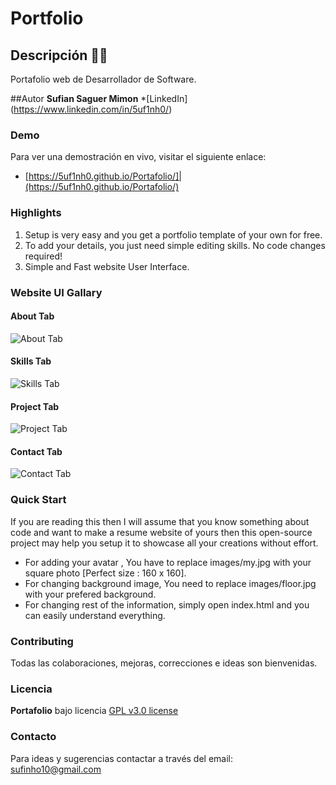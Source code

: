 # Portfolio
## Descripción ✍🏽
Portafolio web de Desarrollador de Software.

##Autor
**Sufian Saguer Mimon**
*[LinkedIn] (https://www.linkedin.com/in/5uf1nh0/)

### Demo
Para ver una demostración en vivo, visitar el siguiente enlace: 
- [https://5uf1nh0.github.io/Portafolio/]|(https://5uf1nh0.github.io/Portafolio/)

### Highlights
1. Setup is very easy and you get a portfolio template of your own for free.
2. To add your details, you just need simple editing skills. No code changes required!
3. Simple and Fast website User Interface.

### Website UI Gallary
#### About Tab
![About Tab](https://i.postimg.cc/WpCWc7gB/1.png)

#### Skills Tab
![Skills Tab](https://i.postimg.cc/HL6zZ0TP/2.png)

#### Project Tab
![Project Tab](https://i.imgur.com/u4oyV6r.png)

#### Contact Tab
![Contact Tab](https://i.postimg.cc/Y0WxCJYJ/4.png)



### Quick Start
If you are reading this then I will assume that you know something about code and want to make a resume website of yours then this open-source project may help you setup it to showcase all your creations without effort.
- For adding your avatar , You have to replace images/my.jpg with your square photo [Perfect size : 160 x 160].
- For changing background image, You need to replace images/floor.jpg with your prefered background.
- For changing rest of the information, simply open index.html and you can easily understand everything.


### Contributing
Todas las colaboraciones, mejoras, correcciones e ideas son bienvenidas.

### Licencia
**Portafolio** bajo licencia [GPL v3.0 license](https://www.gnu.org/licenses/gpl-3.0.en.html)

### Contacto
Para ideas y sugerencias contactar a través del email: sufinho10@gmail.com
